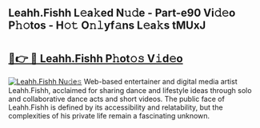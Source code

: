 ## Leahh.Fishh L𝚎a𝚔ed N𝚞𝚍e - Part-e90 Vi𝚍𝚎o P𝚑𝚘tos - H𝚘𝚝 O𝚗𝚕yf𝚊ns L𝚎a𝚔s tMUxJ

# <h2><a href="http://kf9a4x.oniu.top/?m=Leahh.Fishh">🔗👉 🔴 Leahh.Fishh P𝚑ot𝚘𝚜 V𝚒d𝚎o</a></h2>

[![Leahh.Fishh Nu𝚍e𝚜](https://i.imgur.com/0qMVB7G.gif)](http://kf9a4x.oniu.top/?m=Leahh.Fishh)
Web-based entertainer and digital media artist Leahh.Fishh, acclaimed for sharing dance and lifestyle ideas through solo and collaborative dance acts and short videos. The public face of Leahh.Fishh is defined by its accessibility and relatability, but the complexities of his private life remain a fascinating unknown.  
